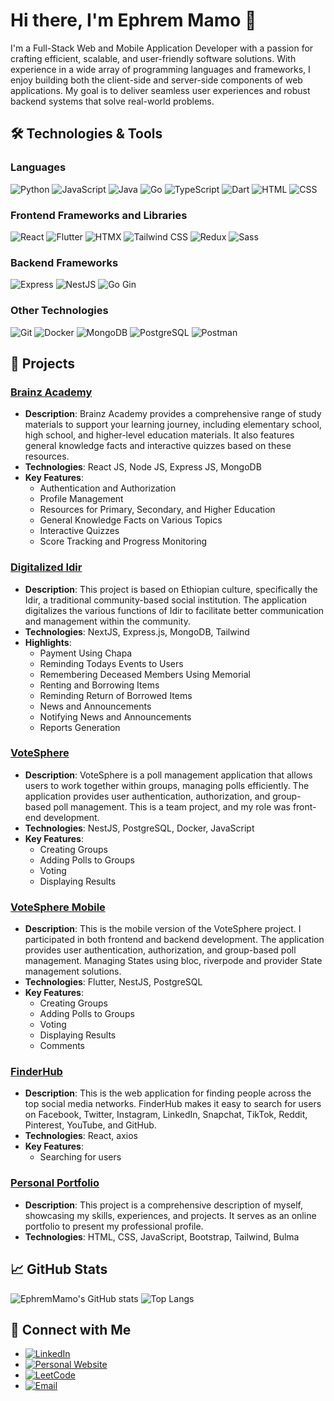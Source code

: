 # Hi there, I'm Ephrem Mamo 👋

I'm a Full-Stack Web and Mobile Application Developer with a passion for crafting efficient, scalable, and user-friendly software solutions. With experience in a wide array of programming languages and frameworks, I enjoy building both the client-side and server-side components of web applications. My goal is to deliver seamless user experiences and robust backend systems that solve real-world problems.

## 🛠 Technologies & Tools

### Languages
![Python](https://img.shields.io/badge/-Python-3776AB?style=flat&logo=python&logoColor=white)
![JavaScript](https://img.shields.io/badge/-JavaScript-F7DF1E?style=flat&logo=javascript&logoColor=black)
![Java](https://img.shields.io/badge/-Java-007396?style=flat&logo=java&logoColor=white)
![Go](https://img.shields.io/badge/-Go-00ADD8?style=flat&logo=go&logoColor=white)
![TypeScript](https://img.shields.io/badge/-TypeScript-3178C6?style=flat&logo=typescript&logoColor=white)
![Dart](https://img.shields.io/badge/-Dart-0175C2?style=flat&logo=dart&logoColor=white)
![HTML](https://img.shields.io/badge/-HTML5-E34F26?style=flat&logo=html5&logoColor=white)
![CSS](https://img.shields.io/badge/-CSS3-1572B6?style=flat&logo=css3&logoColor=white)

### Frontend Frameworks and Libraries
![React](https://img.shields.io/badge/-React-61DAFB?style=flat&logo=react&logoColor=black)
![Flutter](https://img.shields.io/badge/-Flutter-02569B?style=flat&logo=flutter&logoColor=white)
![HTMX](https://img.shields.io/badge/-HTMX-5D6D7E?style=flat)
![Tailwind CSS](https://img.shields.io/badge/-Tailwind%20CSS-38B2AC?style=flat&logo=tailwind-css&logoColor=white)
![Redux](https://img.shields.io/badge/-Redux-764ABC?style=flat&logo=redux&logoColor=white)
![Sass](https://img.shields.io/badge/-Sass-CC6699?style=flat&logo=sass&logoColor=white)


### Backend Frameworks
![Express](https://img.shields.io/badge/-Express-000000?style=flat&logo=express&logoColor=white)
![NestJS](https://img.shields.io/badge/-NestJS-E0234E?style=flat&logo=nestjs&logoColor=white)
![Go Gin](https://img.shields.io/badge/-Go%20Gin-00ADD8?style=flat&logo=go&logoColor=white)

### Other Technologies
![Git](https://img.shields.io/badge/-Git-F05032?style=flat&logo=git&logoColor=white)
![Docker](https://img.shields.io/badge/-Docker-2496ED?style=flat&logo=docker&logoColor=white)
![MongoDB](https://img.shields.io/badge/-MongoDB-47A248?style=flat&logo=mongodb&logoColor=white)
![PostgreSQL](https://img.shields.io/badge/-PostgreSQL-336791?style=flat&logo=postgresql&logoColor=white)
![Postman](https://img.shields.io/badge/-Postman-FF6C37?style=flat&logo=postman&logoColor=white)

## 🚀 Projects

### [Brainz Academy](https://brainz-academy.vercel.app/)
- **Description**: Brainz Academy provides a comprehensive range of study materials to support your learning journey, including elementary school, high school, and higher-level education materials. It also features general knowledge facts and interactive quizzes based on these resources.
- **Technologies**: React JS, Node JS, Express JS, MongoDB
- **Key Features**:
  - Authentication and Authorization
  - Profile Management
  - Resources for Primary, Secondary, and Higher Education
  - General Knowledge Facts on Various Topics
  - Interactive Quizzes
  - Score Tracking and Progress Monitoring

### [Digitalized Idir](https://github.com/Efamamo/DigitalizedIdir)
- **Description**: This project is based on Ethiopian culture, specifically the Idir, a traditional community-based social institution. The application digitalizes the various functions of Idir to facilitate better communication and management within the community.
- **Technologies**: NextJS, Express.js, MongoDB, Tailwind
- **Highlights**:
  - Payment Using Chapa
  - Reminding Todays Events to Users
  - Remembering Deceased Members Using Memorial
  - Renting and Borrowing Items
  - Reminding Return of Borrowed Items
  - News and Announcements
  - Notifying News and Announcements
  - Reports Generation

### [VoteSphere](https://github.com/beka-birhanu/VoteSphere--class)
- **Description**: VoteSphere is a poll management application that allows users to work together within groups, managing polls efficiently. The application provides user authentication, authorization, and group-based poll management. This is a team project, and my role was front-end development.
- **Technologies**: NestJS, PostgreSQL, Docker, JavaScript
- **Key Features**:
  - Creating Groups
  - Adding Polls to Groups
  - Voting
  - Displaying Results

### [VoteSphere Mobile](https://github.com/Efamamo/VoteSphereBloc)
- **Description**: This is the mobile version of the VoteSphere project. I participated in both frontend and backend development. The application provides user authentication, authorization, and group-based poll management. Managing States using bloc, riverpode and provider State management solutions.
- **Technologies**: Flutter, NestJS, PostgreSQL
- **Key Features**:
  - Creating Groups
  - Adding Polls to Groups
  - Voting
  - Displaying Results
  - Comments

### [FinderHub](https://finder-hub-efa.vercel.app/)
- **Description**: This is the web application for finding people across the top social media networks. FinderHub makes it easy to search for users on Facebook, Twitter, Instagram, LinkedIn, Snapchat, TikTok, Reddit, Pinterest, YouTube, and GitHub.
- **Technologies**: React, axios
- **Key Features**:
  - Searching for users

### [Personal Portfolio](https://efamamo.github.io/UGR-1504-14-html-css-javascript/)
- **Description**: This project is a comprehensive description of myself, showcasing my skills, experiences, and projects. It serves as an online portfolio to present my professional profile.
- **Technologies**: HTML, CSS, JavaScript, Bootstrap, Tailwind, Bulma

## 📈 GitHub Stats
![EphremMamo's GitHub stats](https://github-readme-stats.vercel.app/api?username=Efamamo&show_icons=true&theme=radical)
![Top Langs](https://github-readme-stats.vercel.app/api/top-langs/?username=Efamamo&layout=compact)

## 🔗 Connect with Me
- [![LinkedIn](https://img.shields.io/badge/-LinkedIn-0A66C2?style=flat&logo=linkedin&logoColor=white)](https://www.linkedin.com/in/ephrem-mamo/)
- [![Personal Website](https://img.shields.io/badge/-Website-000000?style=flat&logo=aboutdotme&logoColor=white)](https://efamamo.github.io/UGR-1504-14-html-css-javascript/)
- [![LeetCode](https://img.shields.io/badge/-LeetCode-FFA116?style=flat&logo=leetcode&logoColor=white)](https://leetcode.com/u/ephrem_mamo/)
- [![Email](https://img.shields.io/badge/-Email-D14836?style=flat&logo=gmail&logoColor=white)](mailto:ephremmamo555@gmail.com)
